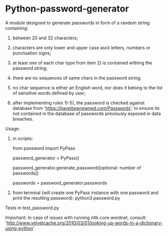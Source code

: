 # Python-password-generator

A module designed to generate passwords in form of a random string containing:

1) between 20 and 32 characters;
	
2) characters are only lower and upper case ascii letters, numbers or punctuation signs;
	
3) at least one of each char type from item 2) is contained withing the password string;
	
4) there are no sequences of same chars in the password string;
	
5) no char sequence is either an English word, nor does it belong to the list of sensitive words defined by user;
	
6) after implementing rules 1)-5), the password is checked against database from 'https://haveibeenpwned.com/Passwords',
 to ensure its not contained in the database of passwords previously exposed in data breaches.

Usage:
1) in scripts:

    from password import PyPass
  
    password_generator = PyPass()
  
    password_generator.generate_password([optional: number of passwords])  
  
    passwords = password_generator.passwords

2) from terminal (will create one PyPass instance with one password and print the resulting password):
  python3 password.py

Tests in test_password.py

Important: In case of issues with running nltk.core.wordnet, consult: 'http://www.velvetcache.org/2010/03/01/looking-up-words-in-a-dictionary-using-python'

